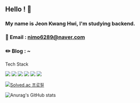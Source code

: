 ## Hello ! 👋

### My name is Jeon Kwang Hwi, I'm studying backend.
### 📧 Email : nimo6289@naver.com
### ✏️ Blog  : ~

<div align = "center">
</div>
    
Tech Stack

<img src="https://img.shields.io/badge/java-007396?style=flat-square&amp;logo=java&amp;logoColor=white">  <img src="https://img.shields.io/badge/Spring-6DB33F?style=flat-square&amp;logo=Spring&amp;logoColor=white">  <img src="https://img.shields.io/badge/Python-3776AB?style=flat-square&amp;logo=Python&amp;logoColor=white">  <img src="https://img.shields.io/badge/MySQL-4479A1?style=flat-square&amp;logo=MySQL&amp;logoColor=white">  <img src="https://img.shields.io/badge/Git-F05032?style=flat-square&amp;logo=git&amp;logoColor=white">  <img src="https://img.shields.io/badge/GitHub-181717?style=flat-square&amp;logo=GitHub&amp;logoColor=white">

  
[![Solved.ac
프로필](http://mazassumnida.wtf/api/v2/generate_badge?boj=nimo6289)](https://solved.ac/nimo6289)

  
![Anurag's GitHub stats](https://github-readme-stats.vercel.app/api?username=jeonkwanghwi&show_icons=true&theme=onedark)


<!--
**jeonkwanghwi/jeonkwanghwi** is a ✨ _special_ ✨ repository because its `README.md` (this file) appears on your GitHub profile.

Here are some ideas to get you started:

- 🔭 I’m currently working on ...
- 🌱 I’m currently learning ...
- 👯 I’m looking to collaborate on ...
- 🤔 I’m looking for help with ...
- 💬 Ask me about ...
- 📫 How to reach me: ...
- 😄 Pronouns: ...
- ⚡ Fun fact: ...
-->
